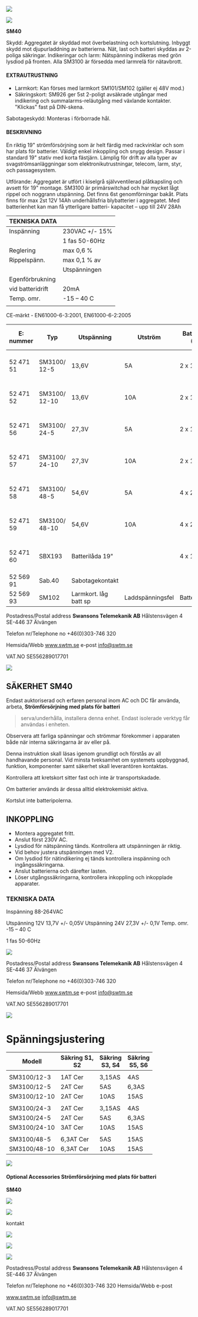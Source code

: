 ![](images/_page_0_Picture_0.jpeg)

![](images/_page_0_Picture_2.jpeg)

 **SM40** 

Skydd: Aggregatet är skyddad mot överbelastning och kortslutning. Inbyggt skydd mot djupurladdning av batterierna. Nät, last och batteri skyddas av 2-poliga säkringar. Indikeringar och larm: Nätspänning indikeras med grön lysdiod på fronten. Alla SM3100 är försedda med larmrelä för nätavbrott.

#### EXTRAUTRUSTNING

- Larmkort: Kan förses med larmkort SM101/SM102 (gäller ej 48V mod.)
- Säkringskort: SM926 ger 5st 2-poligt avsäkrade utgångar med indikering och summalarms-reläutgång med växlande kontakter. "Klickas" fast på DIN-skena.

Sabotageskydd: Monteras i förborrade hål.

#### BESKRIVNING

En riktig 19" strömförsörjning som är helt färdig med rackvinklar och som har plats för batterier. Väldigt enkel inkoppling och snygg design. Passar i standard 19" stativ med korta fästjärn. Lämplig för drift av alla typer av svagströmsanläggningar som elektronikutrustningar, telecom, larm, styr, och passagesystem.

Utförande: Aggregatet är utfört i kiselgrå självventilerad plåtkapsling och avsett för 19" montage. SM3100 är primärswitchad och har mycket lågt rippel och noggrann utspänning. Det finns 6st genomförningar bakåt. Plats finns för max 2st 12V 14Ah underhållsfria blybatterier i aggregatet. Med batterienhet kan man få ytterligare batteri- kapacitet – upp till 24V 28Ah

| TEKNISKA DATA    |                |
|------------------|----------------|
| Inspänning       | 230VAC +/- 15% |
|                  | 1 fas 50-60Hz  |
| Reglering        | max 0,6 %      |
| Rippelspänn.     | max 0,1 % av   |
|                  | Utspänningen   |
| Egenförbrukning  |                |
| vid batteridrift | 20mA           |
| Temp. omr.       | -15 – 40 C     |
|                  |                |

CE-märkt - EN61000-6-3:2001, EN61000-6-2:2005 

| E: nummer | Typ           | Utspänning            | Utström          | Batteriplats<br>(max) | Verkningsgrad | H x B x D<br>(mm)     |
|-----------|---------------|-----------------------|------------------|-----------------------|---------------|-----------------------|
| 52 471 51 | SM3100/ 12-5  | 13,6V                 | 5A               | 2 x 14Ah              | 0,86          | 132 (3HE) x 480 x 200 |
| 52 471 52 | SM3100/ 12-10 | 13,6V                 | 10A              | 2 x 14Ah              | 0,86          | 132 (3HE) x 480 x 200 |
| 52 471 56 | SM3100/ 24-5  | 27,3V                 | 5A               | 2 x 14Ah              | 0,84          | 132 (3HE) x 480 x 200 |
| 52 471 57 | SM3100/ 24-10 | 27,3V                 | 10A              | 2 x 14Ah              | 0,88          | 132 (3HE) x 480 x 200 |
| 52 471 58 | SM3100/ 48-5  | 54,6V                 | 5A               | 4 x 2,3Ah             | 0,88          | 132 (3HE) x 480 x 200 |
| 52 471 59 | SM3100/ 48-10 | 54,6V                 | 10A              | 4 x 2,3Ah             | 0,87          | 132 (3HE) x 480 x 200 |
| 52 471 60 | SBX193        | Batterilåda 19"       |                  | 4 x 14Ah              |               | 132 (3HE) x 480 x 200 |
| 52 569 91 | Sab.40        | Sabotagekontakt       |                  |                       |               |                       |
| 52 569 93 | SM102         | Larmkort. låg batt sp | Laddspänningsfel | Batterikretsfel       |               |                       |

Postadress/Postal address **Swansons Telemekanik AB** Hålstensvägen 4 SE-446 37 Älvängen

Telefon nr/Telephone no +46(0)303-746 320

Hemsida/Webb www.swtm.se e-post info@swtm.se

VAT.NO SE556289017701

![](images/_page_1_Picture_1.jpeg)

## SÄKERHET  **SM40**

Endast auktoriserad och erfaren personal inom AC och DC får använda, arbeta,  **Strömförsörjning med plats för batteri**

> serva/underhålla, installera denna enhet. Endast isolerade verktyg får användas i enheten.

Observera att farliga spänningar och strömmar förekommer i apparaten både när interna säkringarna är av eller på.

Denna instruktion skall läsas igenom grundligt och förstås av all handhavande personal. Vid minsta tveksamhet om systemets uppbyggnad, funktion, komponenter samt säkerhet skall leverantören kontaktas.

Kontrollera att kretskort sitter fast och inte är transportskadade.

Om batterier används är dessa alltid elektrokemiskt aktiva.

Kortslut inte batteripolerna.

## INKOPPLING

 

- Montera aggregatet fritt.
- Anslut först 230V AC.
- Lysdiod för nätspänning tänds. Kontrollera att utspänningen är riktig.
- Vid behov justera utspänningen med V2.
- Om lysdiod för nätindikering ej tänds kontrollera inspänning och ingångssäkringarna.
- Anslut batterierna och därefter lasten.
- Löser utgångssäkringarna, kontrollera inkoppling och inkopplade apparater.

### TEKNISKA DATA

Inspänning 88-264VAC

Utspänning 12V 13,7V +/- 0,05V Utspänning 24V 27,3V +/- 0,1V Temp. omr. -15 – 40 C

1 fas 50-60Hz

![](images/_page_1_Figure_22.jpeg)

Postadress/Postal address **Swansons Telemekanik AB** Hålstensvägen 4 SE-446 37 Älvängen

Telefon nr/Telephone no +46(0)303-746 320

Hemsida/Webb www.swtm.se e-post info@swtm.se

VAT.NO SE556289017701

![](images/_page_1_Figure_27.jpeg)

# **Spänningsjustering**

| Modell       | Säkring S1,<br>S2 | Säkring<br>S3, S4 | Säkring<br>S5, S6 |
|--------------|-------------------|-------------------|-------------------|
|              |                   |                   |                   |
| SM3100/12-3  | 1AT Cer           | 3,15AS            | 4AS               |
| SM3100/12-5  | 2AT Cer           | 5AS               | 6,3AS             |
| SM3100/12-10 | 2AT Cer           | 10AS              | 15AS              |
|              |                   |                   |                   |
| SM3100/24-3  | 2AT Cer           | 3,15AS            | 4AS               |
| SM3100/24-5  | 2AT Cer           | 5AS               | 6,3AS             |
| SM3100/24-10 | 3AT Cer           | 10AS              | 15AS              |
|              |                   |                   |                   |
| SM3100/48-5  | 6,3AT Cer         | 5AS               | 15AS              |
| SM3100/48-10 | 6,3AT Cer         | 10AS              | 15AS              |

![](images/_page_2_Picture_1.jpeg)

#### Optional Accessories  **Strömförsörjning med plats för batteri**

 **SM40** 

![](images/_page_2_Picture_3.jpeg)

![](images/_page_2_Picture_4.jpeg)

kontakt

![](images/_page_2_Picture_6.jpeg)

![](images/_page_2_Picture_7.jpeg)

![](images/_page_2_Picture_8.jpeg)

Postadress/Postal address **Swansons Telemekanik AB** Hålstensvägen 4 SE-446 37 Älvängen

Telefon nr/Telephone no +46(0)303-746 320 Hemsida/Webb e-post

www.swtm.se info@swtm.se

VAT.NO SE556289017701